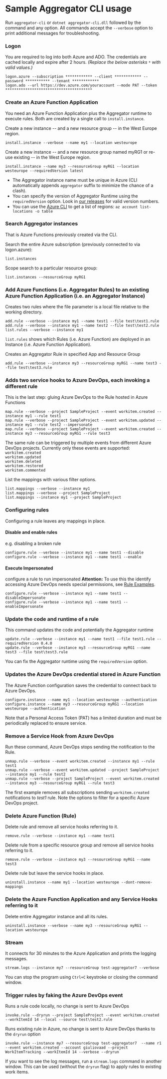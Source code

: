 # Sample Aggregator CLI usage

Run `aggregator-cli` or `dotnet aggregator-cli.dll` followed by the command and any option.
All commands accept the `--verbose` option to print additional messages for troubleshooting.


### Logon
You are required to log into both Azure and ADO. The credentials are cached locally and expire after 2 hours. _(Replace the below asterisks `*` with valid values.)_
```Batchfile
logon.azure --subscription ************ --client ************ --password *********** --tenant ************
logon.ado --url https://dev.azure.com/youraccount --mode PAT --token ***************************************
```


### Create an Azure Function Application
You need an Azure Function Application plus the Aggregator runtime to execute rules. Both are created by a single call to `install.instance`.

Create a new instance -- and a new resource group -- in the West Europe region.
```Batchfile
install.instance --verbose --name my1 --location westeurope
```

Create a new instance -- and a new resource group named myRG1 or re-use existing -- in the West Europe region.
```Batchfile
install.instance --name my3 --resourceGroup myRG1 --location westeurope --requiredVersion latest
```

- The Aggregator instance name must be unique in Azure (CLI automatically appends `aggregator` suffix to minimize the chance of a clash).
- You can specify the version of Aggregator Runtime using the `requiredVersion` option. Look in [our releases](https://github.com/tfsaggregator/aggregator-cli/releases) for valid version numbers.
- You can use the [Azure CLI](https://github.com/Azure/azure-cli) to get a list of regions: `az account list-locations -o table`


### Search Aggregator instances
That is Azure Functions previously created via the CLI.

Search the entire Azure subscription (previously connected to via logon.azure):
```Batchfile
list.instances
```

Scope search to a particular resource group:
```Batchfile
list.instances --resourceGroup myRG1
```


### Add Azure Functions (i.e. Aggregator Rules) to an existing Azure Function Application (i.e. an Aggregator Instance)
Creates two rules where the file parameter is a local file relative to the working directory.
```Batchfile
add.rule --verbose --instance my1 --name test1 --file test\test1.rule
add.rule --verbose --instance my1 --name test2 --file test\test2.rule
list.rules --verbose --instance my1
```
`list.rules` shows which Rules (i.e. Azure Function) are deployed in an Instance (i.e. Azure Function Application).

Creates an Aggregator Rule in specified App and Resource Group
```Batchfile
add.rule --verbose --instance my3 --resourceGroup myRG1 --name test3 --file test\test3.rule
```


### Adds two service hooks to Azure DevOps, each invoking a different rule
This is the last step: gluing Azure DevOps to the Rule hosted in Azure Functions

```Batchfile
map.rule --verbose --project SampleProject --event workitem.created --instance my1 --rule test1
map.rule --verbose --project SampleProject --event workitem.updated --instance my1 --rule test2 --impersonate
map.rule --verbose --project SampleProject --event workitem.created --instance my3 --resourceGroup myRG1 --rule test3
```
The same rule can be triggered by multiple events from different Azure DevOps projects. Currently only these events are supported:  
`workitem.created`  
`workitem.updated`  
`workitem.deleted`  
`workitem.restored`  
`workitem.commented`  

List the mappings with various filter options.
```Batchfile
list.mappings --verbose --instance my1
list.mappings --verbose --project SampleProject
list.mappings --instance my1 --project SampleProject
```


### Configuring rules

Configuring a rule leaves any mappings in place.

#### Disable and enable rules

e.g. disabling a broken rule
```Batchfile
configure.rule --verbose --instance my1 --name test1 --disable
configure.rule --verbose --instance my1 --name test1 --enable
```

#### Execute Impersonated

configure a rule to run impersonated
**Attention:** To use this the identify accessing Azure DevOps needs special permissions, 
see [Rule Examples](setup.md#azure-devops-personal-access-token--PAT-).

```Batchfile
configure.rule --verbose --instance my1 --name test1 --disableImpersonate
configure.rule --verbose --instance my1 --name test1 --enableImpersonate
```


### Update the code and runtime of a rule
This command updates the code and potentially the Aggregator runtime

```Batchfile
update.rule --verbose --instance my1 --name test1 --file test1.rule --requiredVersion 0.4.0
update.rule --verbose --instance my3 --resourceGroup myRG1 --name test3 --file test\test3.rule
```
You can fix the Aggregator runtime using the `requiredVersion` option.


### Updates the Azure DevOps credential stored in Azure Function
The Azure Function configuration saves the credential to connect back to Azure DevOps.

```Batchfile
configure.instance --name my1 --location westeurope --authentication
configure.instance --name my3 --resourceGroup myRG1 --location westeurope --authentication
```
Note that a Personal Access Token (PAT) has a limited duration and must be periodically replaced to ensure service.


### Remove a Service Hook from Azure DevOps
Run these command, Azure DevOps stops sending the notification to the Rule.

```Batchfile
unmap.rule --verbose --event workitem.created --instance my1 --rule test1
unmap.rule --verbose --event workitem.updated --project SampleProject --instance my1 --rule test2
unmap.rule --verbose --project SampleProject --event workitem.created --instance my3 --resourceGroup myRG1 --rule test3
```
The first example removes all subscriptions sending `workitem.created` notifications to *test1* rule.
Note the options to filter for a specific Azure DevOps project.


### Delete Azure Function (Rule)
Delete rule and remove all service hooks referring to it.
```Batchfile
remove.rule --verbose --instance my1 --name test1
```

Delete rule from a specific resource group and remove all service hooks referring to it.
```Batchfile
remove.rule --verbose --instance my3 --resourceGroup myRG1 --name test3
```

Delete rule but leave the service hooks in place.
```Batchfile
uninstall.instance --name my1 --location westeurope --dont-remove-mappings
```


### Delete the Azure Function Application and any Service Hooks referring to it
Delete entire Aggregator instance and all its rules.
```
uninstall.instance --verbose --name my3 --resourceGroup myRG1 --location westeurope
```


### Stream
It connects for 30 minutes to the Azure Application and prints the logging messages.
```Batchfile
stream.logs --instance my7 --resourceGroup test-aggregator7 --verbose
```
You can stop the program using `Ctrl+C` keystroke or closing the command window.


### Trigger rules by faking the Azure DevOps event
Runs a rule code locally, no change is sent to Azure DevOps
```Batchfile
invoke.rule --dryrun --project SampleProject --event workitem.created --workItemId 14 --local --source test\test2.rule
```

Runs existing rule in Azure, no change is sent to Azure DevOps thanks to the `dryrun` option
```Batchfile
invoke.rule --instance my7 --resourceGroup test-aggregator7  --name r1 --event workitem.created --account giuliovaad --project WorkItemTracking --workItemId 14 --verbose --dryrun
```
If you want to see the log messages, run a `stream.logs` command in another window.
This can be used (without the `dryrun` flag) to apply rules to existing work items.